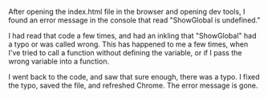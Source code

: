 After opening the index.html file in the browser and opening dev tools, I found an error message in the console that read "ShowGlobal is undefined."

I had read that code a few times, and had an inkling that "ShowGlobal" had a typo or was called wrong. This has happened to me a few times, when I've tried to call a function without defining the variable, or if I pass the wrong variable into a function.

I went back to the code, and saw that sure enough, there was a typo. I fixed the typo, saved the file, and refreshed Chrome. The error message is gone. 
